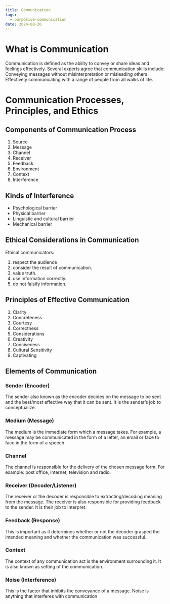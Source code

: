 ```yaml
---
title: Communication
tags:
  - purposive-communication
date: 2024-08-26
---
```

# What is Communication
Communication is defined as the ability to convey or share ideas and feelings effectively. Several experts agree that communication skills include: Conveying messages without misinterpretation or misleading others. Effectively communicating with a range of people from all walks of life.
# Communication Processes, Principles, and Ethics
## Components of Communication Process
1. Source
2. Message
3. Channel
4. Receiver
5. Feedback
6. Environment
7. Context
8. Interference
## Kinds of Interference
- Psychological barrier
- Physical barrier
- Linguistic and cultural barrier
- Mechanical barrier
## Ethical Considerations in Communication
Ethical communicators:
1. respect the audience
2. consider the result of communication. 
3. value truth. 
4. use information correctly. 
5. do not falsify information.
## Principles of Effective Communication
1. Clarity
2. Concreteness
3. Courtesy
4. Correctness
5. Considerations
6. Creativity
7. Conciseness
8. Cultural Sensitivity
9. Captivating
## Elements of Communication
### Sender (Encoder)
The sender also known as the encoder decides on the message to be sent and the best/most effective way that it can be sent. It is the sender’s job to conceptualize.
### Medium (Message)
The medium is the immediate form which a message takes. For example, a message may be communicated in the form of a letter, an email or face to face in the form of a speech
### Channel
The channel is responsible for the delivery of the chosen message form. For example: post office, internet, television and radio.
### Receiver (Decoder/Listener)
The receiver or the decoder is responsible to extracting/decoding meaning from the message. The receiver is also responsible for providing feedback to the sender. It is their job to interpret.
### Feedback (Response)
This is important as it determines whether or not the decoder grasped the intended meaning and whether the communication was successful.
### Context
The context of any communication act is the environment surrounding it. It is also known as setting of the communication.
### Noise (Interference)
This is the factor that inhibits the conveyance of a message. Noise is anything that interferes with communication